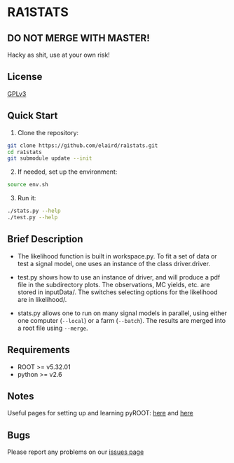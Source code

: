 # RA1STATS

## DO NOT MERGE WITH MASTER!

Hacky as shit, use at your own risk!

## License
[GPLv3](http://www.gnu.org/licenses/gpl.html)

## Quick Start
1. Clone the repository:
```bash
git clone https://github.com/elaird/ra1stats.git
cd ra1stats
git submodule update --init
```

2. If needed, set up the environment:
```bash
source env.sh
```

3. Run it:
```bash
./stats.py --help
./test.py --help
```

## Brief Description
* The likelihood function is built in workspace.py.  To fit a set of
data or test a signal model, one uses an instance of the class
driver.driver.

* test.py shows how to use an instance of driver, and will produce a
pdf file in the subdirectory plots.  The observations, MC yields,
etc. are stored in inputData/.  The switches selecting options for the
likelihood are in likelihood/.

* stats.py allows one to run on many signal models in parallel, using
either one computer (`--local`) or a farm (`--batch`).  The results
are merged into a root file using `--merge`.

## Requirements
* ROOT >= v5.32.01
* python >= v2.6

## Notes
Useful pages for setting up and learning pyROOT:
[here](http://root.cern.ch/drupal/content/how-use-use-python-pyroot-interpreter) and [here](http://wlav.web.cern.ch/wlav/pyroot/)

## Bugs
Please report any problems on our [issues page](https://github.com/elaird/ra1stats/issues)
